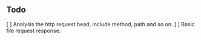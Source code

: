 ## Todo

[ ] Analysis the http request head, include method, path and so on.
[ ] Basic file request response.